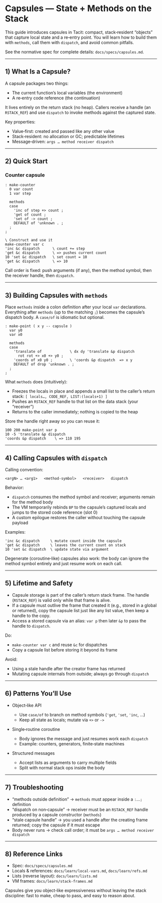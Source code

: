 # Capsules — State + Methods on the Stack

This guide introduces capsules in Tacit: compact, stack‑resident “objects” that capture local state and a re‑entry point. You will learn how to build them with `methods`, call them with `dispatch`, and avoid common pitfalls.

See the normative spec for complete details: `docs/specs/capsules.md`.

---

## 1) What Is a Capsule?

A capsule packages two things:

- The current function’s local variables (the environment)
- A re‑entry code reference (the continuation)

It lives entirely on the return stack (no heap). Callers receive a handle (an `RSTACK_REF`) and use `dispatch` to invoke methods against the captured state.

Key properties:

- Value‑first: created and passed like any other value
- Stack‑resident: no allocation or GC; predictable lifetimes
- Message‑driven: `args … method receiver dispatch`

---

## 2) Quick Start

### Counter capsule

```tacit
: make-counter
  0 var count
  1 var step

  methods
  case
    'inc of step +> count ;
    'get of count ;
    'set of -> count ;
    DEFAULT of 'unknown . ;
  ;
;

\ Construct and use it
make-counter var c
'inc &c dispatch      \ count += step
'get &c dispatch      \ => pushes current count
10 'set &c dispatch   \ set count = 10
'get &c dispatch      \ => 10
```

Call order is fixed: push arguments (if any), then the method symbol, then the receiver handle, then `dispatch`.

---

## 3) Building Capsules with `methods`

Place `methods` inside a colon definition after your local `var` declarations. Everything after `methods` (up to the matching `;`) becomes the capsule’s dispatch body. A `case/of` is idiomatic but optional.

```tacit
: make-point ( x y -- capsule )
  var y0
  var x0

  methods
  case
    'translate of             \ dx dy 'translate &p dispatch
      rot rot +> x0 +> y0 ;
    'coords of x0 y0 ;        \ 'coords &p dispatch  => x y
    DEFAULT of drop 'unknown . ;
  ;
;
```

What `methods` does (intuitively):

- Freezes the locals in place and appends a small list to the caller’s return stack: `[ locals…, CODE_REF, LIST:(locals+1) ]`
- Pushes an `RSTACK_REF` handle to that list on the data stack (your “receiver”)
- Returns to the caller immediately; nothing is copied to the heap

Store the handle right away so you can reuse it:

```tacit
100 200 make-point var p
10 -5 'translate &p dispatch
'coords &p dispatch    \ => 110 195
```

---

## 4) Calling Capsules with `dispatch`

Calling convention:

```
<argN> … <arg1>   <method-symbol>   <receiver>   dispatch
```

Behavior:

- `dispatch` consumes the method symbol and receiver; arguments remain for the method body
- The VM temporarily rebinds `BP` to the capsule’s captured locals and jumps to the stored code reference (slot 0)
- A custom epilogue restores the caller without touching the capsule payload

Examples:

```tacit
'inc &c dispatch     \ mutate count inside the capsule
'get &c dispatch     \ leaves the current count on stack
10 'set &c dispatch  \ update state via argument
```

Degenerate (coroutine‑like) capsules also work: the body can ignore the method symbol entirely and just resume work on each call.

---

## 5) Lifetime and Safety

- Capsule storage is part of the caller’s return stack frame. The handle (`RSTACK_REF`) is valid only while that frame is alive.
- If a capsule must outlive the frame that created it (e.g., stored in a global or returned), copy the capsule list just like any list value, then keep a handle to the copy.
- Access a stored capsule via an alias: `var p` then later `&p` to pass the handle to `dispatch`.

Do:

- `make-counter var c` and reuse `&c` for dispatches
- Copy a capsule list before storing it beyond its frame

Avoid:

- Using a stale handle after the creator frame has returned
- Mutating capsule internals from outside; always go through `dispatch`

---

## 6) Patterns You’ll Use

- Object‑like API
  - Use `case/of` to branch on method symbols (`'get`, `'set`, `'inc`, …)
  - Keep all state as locals; mutate via `+>` or `->`

- Single‑routine coroutine
  - Body ignores the message and just resumes work each `dispatch`
  - Example: counters, generators, finite‑state machines

- Structured messages
  - Accept lists as arguments to carry multiple fields
  - Split with normal stack ops inside the body

---

## 7) Troubleshooting

- “methods outside definition” → `methods` must appear inside a `:`…`;` definition
- “dispatch on non‑capsule” → receiver must be an `RSTACK_REF` handle produced by a capsule constructor (`methods`)
- “stale capsule handle” → you used a handle after the creating frame returned; copy the capsule if it must escape
- Body never runs → check call order; it must be `args … method receiver dispatch`

---

## 8) Reference Links

- Spec: `docs/specs/capsules.md`
- Locals & references: `docs/learn/local-vars.md`, `docs/learn/refs.md`
- Lists (reverse layout): `docs/learn/lists.md`
- VM frames: `docs/learn/stack-frames.md`

Capsules give you object‑like expressiveness without leaving the stack discipline: fast to make, cheap to pass, and easy to reason about.
